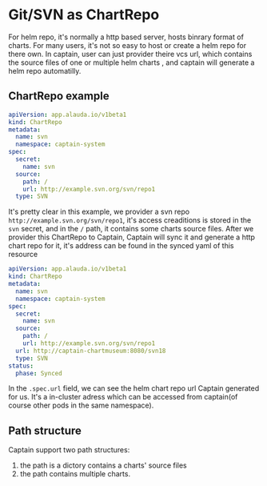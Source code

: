 # Git/SVN as ChartRepo

For helm repo, it's normally a http based server, hosts binrary format of charts. For many users, it's not so easy to host or create a helm repo for there own. In captain, user can just provider theire vcs url, which contains the source files of one or multiple helm charts , and captain will generate a helm repo automatilly.

## ChartRepo example

```yaml
apiVersion: app.alauda.io/v1beta1
kind: ChartRepo
metadata:
  name: svn
  namespace: captain-system
spec:
  secret:
    name: svn
  source:
    path: /
    url: http://example.svn.org/svn/repo1
  type: SVN
```

It's pretty clear in this example, we provider a svn repo `http://example.svn.org/svn/repo1`, it's access creaditions is stored in the `svn` secret, and in the `/` path, it contains some charts source files. After we provider this ChartRepo to Captain, Captain will sync it and generate a http chart repo for it, it's address can be found in the synced yaml of this resource

```yaml
apiVersion: app.alauda.io/v1beta1
kind: ChartRepo
metadata:
  name: svn
  namespace: captain-system
spec:
  secret:
    name: svn
  source:
    path: /
    url: http://example.svn.org/svn/repo1
  url: http://captain-chartmuseum:8080/svn18
  type: SVN
status:
  phase: Synced
```

In the `.spec.url` field, we can see the helm chart repo url Captain generated for us. It's a in-cluster adress which can be accessed from captain(of course other pods in the same namespace).


## Path structure

Captain support two path structures:

1. the path is a dictory contains a charts' source files
2. the path contains multiple charts.

